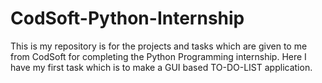 # CodSoft-Python-Internship 
This is my repository is for the projects and tasks which are given to me from CodSoft for completing the Python Programming internship.
Here I have my first task which is to make a GUI based TO-DO-LIST application.

